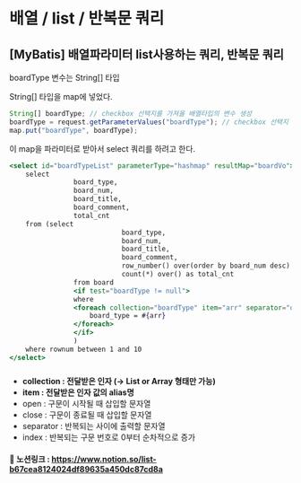 # 배열 / list / 반복문 쿼리

## **[MyBatis] 배열파라미터 list사용하는 쿼리, 반복문 쿼리**

boardType 변수는 String[] 타입

String[] 타입을 map에 넣었다.

```jsx
String[] boardType; // checkbox 선택지를 가져올 배열타입의 변수 생성
boardType = request.getParameterValues("boardType"); // checkbox 선택지 가져오기
map.put("boardType", boardType);
```

이 map을 파라미터로 받아서 select 쿼리를 하려고 한다.

```jsx
<select id="boardTypeList" parameterType="hashmap" resultMap="boardVo">
	select 
				board_type,
				board_num,
				board_title,
				board_comment,
				total_cnt
	from (select
							board_type,
							board_num,
							board_title,
							board_comment,
							row_number() over(order by board_num desc) as rownum,
							count(*) over() as total_cnt
				from board
				<if test="boardType != null">
				where 
				<foreach collection="boardType" item="arr" separator="or">
					board_type = #{arr}
				</foreach>
				</if>	
				)
	where rownum between 1 and 10
</select>
```

### <foreach collection=“boardType” item=”arr” separator=”or”>

- **collection : 전달받은 인자 (→ List or Array 형태만 가능)**
- **item : 전달받은 인자 값의 alias명**
- open : 구문이 시작될 때 삽입할 문자열
- close : 구문이 종료될 때 삽입할 문자열
- separator : 반복되는 사이에 출력할 문자열
- index : 반복되는 구문 번호로 0부터 순차적으로 증가

#### 👻 노션링크 : https://www.notion.so/list-b67cea8124024df89635a450dc87cd8a
